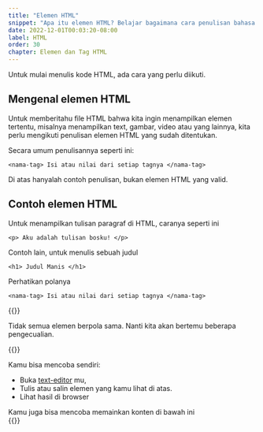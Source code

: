 ```yaml
---
title: "Elemen HTML"
snippet: "Apa itu elemen HTML? Belajar bagaimana cara penulisan bahasa HTML untuk membuat website."
date: 2022-12-01T00:03:20-08:00
label: HTML
order: 30
chapter: Elemen dan Tag HTML
---
```


Untuk mulai menulis kode HTML, ada cara yang perlu diikuti.

## Mengenal elemen HTML  
Untuk memberitahu file HTML bahwa kita ingin menampilkan elemen tertentu, misalnya menampilkan text, gambar, video atau yang lainnya, kita perlu mengikuti penulisan elemen HTML yang sudah ditentukan.

Secara umum penulisannya seperti ini: 

```
<nama-tag> Isi atau nilai dari setiap tagnya </nama-tag>
```

Di atas hanyalah contoh penulisan, bukan elemen HTML yang valid.

## Contoh elemen HTML

Untuk menampilkan tulisan paragraf di HTML, caranya seperti ini
```
<p> Aku adalah tulisan bosku! </p>
```

Contoh lain, untuk menulis sebuah judul  
```
<h1> Judul Manis </h1>
```

Perhatikan polanya
```
<nama-tag> Isi atau nilai dari setiap tagnya </nama-tag>
```

{{<alert class="info">}}

<p> Tidak semua elemen berpola sama. Nanti kita akan bertemu beberapa pengecualian.</p>
{{</alert>}}



Kamu bisa mencoba sendiri: 
- Buka [text-editor](https://kodi.ng/html/text-editor/) mu, 
- Tulis atau salin elemen yang kamu lihat di atas. 
- Lihat hasil di browser

Kamu juga bisa mencoba memainkan konten di bawah ini  
{{<codepen src="LYrgBBG">}}
